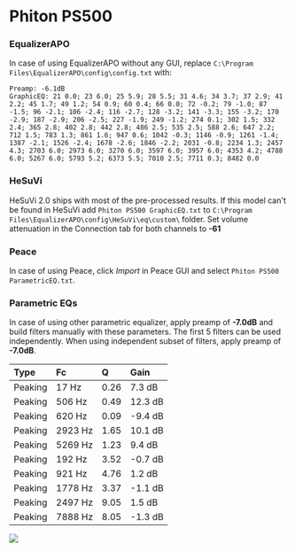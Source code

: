 # Phiton PS500

### EqualizerAPO
In case of using EqualizerAPO without any GUI, replace `C:\Program Files\EqualizerAPO\config\config.txt`
with:
```
Preamp: -6.1dB
GraphicEQ: 21 0.0; 23 6.0; 25 5.9; 28 5.5; 31 4.6; 34 3.7; 37 2.9; 41 2.2; 45 1.7; 49 1.2; 54 0.9; 60 0.4; 66 0.0; 72 -0.2; 79 -1.0; 87 -1.5; 96 -2.1; 106 -2.4; 116 -2.7; 128 -3.2; 141 -3.3; 155 -3.2; 170 -2.9; 187 -2.9; 206 -2.5; 227 -1.9; 249 -1.2; 274 0.1; 302 1.5; 332 2.4; 365 2.8; 402 2.8; 442 2.8; 486 2.5; 535 2.5; 588 2.6; 647 2.2; 712 1.5; 783 1.3; 861 1.6; 947 0.6; 1042 -0.3; 1146 -0.9; 1261 -1.4; 1387 -2.1; 1526 -2.4; 1678 -2.6; 1846 -2.2; 2031 -0.8; 2234 1.3; 2457 4.3; 2703 6.0; 2973 6.0; 3270 6.0; 3597 6.0; 3957 6.0; 4353 4.2; 4788 6.0; 5267 6.0; 5793 5.2; 6373 5.5; 7010 2.5; 7711 0.3; 8482 0.0
```

### HeSuVi
HeSuVi 2.0 ships with most of the pre-processed results. If this model can't be found in HeSuVi add
`Phiton PS500 GraphicEQ.txt` to `C:\Program Files\EqualizerAPO\config\HeSuVi\eq\custom\` folder.
Set volume attenuation in the Connection tab for both channels to **-61**

### Peace
In case of using Peace, click *Import* in Peace GUI and select `Phiton PS500 ParametricEQ.txt`.

### Parametric EQs
In case of using other parametric equalizer, apply preamp of **-7.0dB** and build filters manually
with these parameters. The first 5 filters can be used independently.
When using independent subset of filters, apply preamp of **-7.0dB**.

| Type    | Fc      |    Q | Gain    |
|:--------|:--------|:-----|:--------|
| Peaking | 17 Hz   | 0.26 | 7.3 dB  |
| Peaking | 506 Hz  | 0.49 | 12.3 dB |
| Peaking | 620 Hz  | 0.09 | -9.4 dB |
| Peaking | 2923 Hz | 1.65 | 10.1 dB |
| Peaking | 5269 Hz | 1.23 | 9.4 dB  |
| Peaking | 192 Hz  | 3.52 | -0.7 dB |
| Peaking | 921 Hz  | 4.76 | 1.2 dB  |
| Peaking | 1778 Hz | 3.37 | -1.1 dB |
| Peaking | 2497 Hz | 9.05 | 1.5 dB  |
| Peaking | 7888 Hz | 8.05 | -1.3 dB |

![](https://raw.githubusercontent.com/jaakkopasanen/AutoEq/master/results/innerfidelity/sbaf-serious/Phiton%20PS500/Phiton%20PS500.png)